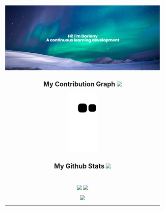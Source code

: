 <!--  https://DariDiniz.github.io/portfolio/  -->

[![MasterHead](https://github.com/DariDiniz/DariDiniz/blob/main/src/Capa%20-%20Aurora.png)](https://github.com/DariDiniz)
<!--
<h2 align="center">Technology Stack <img src="https://github.com/ritik307/ritik307/blob/main/images/laptop.gif" width="50"></h2>

<p align="center">
 <img src="https://img.shields.io/badge/C-00599C?style=flat-square&logo=c&logoColor=white"/>
<img src="https://img.shields.io/badge/-java-E34A86?style=flat-square&logo=java"/>
<img src="https://img.shields.io/badge/-C++-00599C?style=flat-square&logo=c"/>
<img src="https://img.shields.io/badge/-HTML5-E34F26?style=flat-square&logo=html5&logoColor=white"/>
<img src="https://img.shields.io/badge/-CSS3-1572B6?style=flat-square&logo=css3"/>
<img src="https://img.shields.io/badge/-Bootstrap-563D7C?style=flat-square&logo=bootstrap"/>
<img src="https://img.shields.io/badge/-Heroku-430098?style=flat-square&logo=heroku"/>
<img src="https://img.shields.io/badge/-JavaScript-black?style=flat-square&logo=javascript"/>
<img src="https://img.shields.io/badge/-Nodejs-black?style=flat-square&logo=Node.js"/>
<img src="https://img.shields.io/badge/-React-black?style=flat-square&logo=react"/>
<img src="https://img.shields.io/badge/-MongoDB-black?style=flat-square&logo=mongodb"/>
<img src="https://img.shields.io/badge/-MySQL-black?style=flat-square&logo=mysql"/>
<img src="https://img.shields.io/badge/-Git-black?style=flat-square&logo=git"/>
<img src="https://img.shields.io/badge/-GitHub-black?style=flat-square&logo=github"/>
</p>

<h2 align="center">Reach me out on <img src="https://media0.giphy.com/media/jqNPzdTTxQfOgOqpO4/source.gif" width="50"></h2>

<p align="center">
<!-- <img src="https://img.shields.io/badge/-ritik-purple?style=flat-square&logo=instagram&logoColor=white&link=https://www.instagram.com/pinkdogg307/"/>
<a href="mailto: ritikpr307@gmail.com">
 <img src="https://img.shields.io/badge/-ritikpr307-c14438?style=flat-square&logo=Gmail&logoColor=white&link=mailto:ritikpr307@gmail.com"/>
</a>
<a href="https://www.linkedin.com/in/ritik-rawal-698a18142/">
 <img src="https://img.shields.io/badge/-ritikrawal-blue?style=flat-square&logo=Linkedin&logoColor=white&link=https://www.linkedin.com/in/ritik-rawal-698a18142/"/>
</a>
 <a href="https://twitter.com/ritikhere307">
 <img src="https://img.shields.io/badge/-ritikhere307-blue?style=flat-square&logo=twitter&logoColor=white&link=https://twitter.com/ritikhere307"/>
</a>
</p>
-->

<h2 align="center">
  My Contribution Graph <img src="https://media.giphy.com/media/l378aQHim5B3sJqVi/giphy.gif" width="80">
</h2>
<p align="center">
  <img src="https://github.com/DariDiniz/DariDiniz/blob/output/github-contribution-grid-snake.svg" alt="snake"></center>
</p>

<h2 align="center">
  My Github Stats  <img src="https://media.giphy.com/media/lGhBlBMIN2XsEteTN3/giphy.gif" width="120">
</h2>
 
<br>

<p align = "center">
 
 <img  src = "https://github-readme-stats.vercel.app/api?username=DariDiniz&show_icons=true&theme=radical&hide_border=true&line_height=27">
 
 <img src = "https://github-readme-stats.vercel.app/api/top-langs/?username=DariDiniz&layout=compact&show_icons=true&theme=radical&hide_border=true">
 
 </p>
 
 <p align = "center">
 
 <img src = "http://github-readme-streak-stats.herokuapp.com?user=DariDiniz&theme=buefy-dark&hide_border=true&date_format=j%20M%5B%20Y%5D)]">
 
 </p>
 
 <hr>
